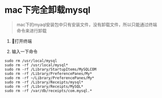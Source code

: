 # mac下完全卸载mysql

> mac下的myaql安装包中只有安装文件，没有卸载文件，所以只能通过终端命令来进行卸载

1. 打开终端

2. 输入一下命令

```
sudo rm /usr/local/mysql  
sudo rm -rf /usr/local/mysql*  
sudo rm -rf /Library/StartupItems/MySQLCOM  
sudo rm -rf /Library/PreferencePanes/My*
sudo rm -rf ~/Library/PreferencePanes/My*  
sudo rm -rf /Library/Receipts/mysql*  
sudo rm -rf /Library/Receipts/MySQL*  
sudo rm -rf /var/db/receipts/com.mysql.*
```
